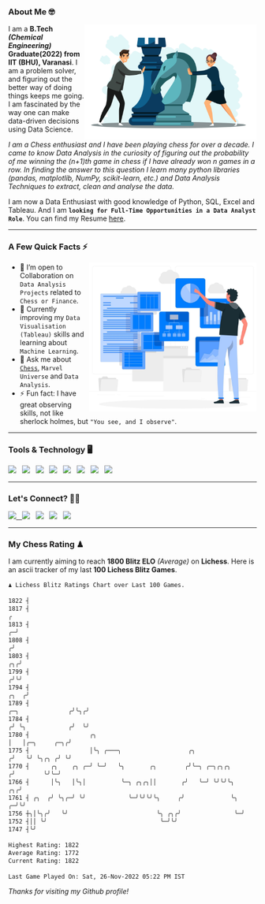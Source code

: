 ### About Me 🤓
<img align="right" alt="Coding" width="350" src="https://github.com/Laxman-Lakhan/Laxman-Lakhan/blob/master/Assets/Chess_Vector.jpg">   

I am a **B.Tech** _**(Chemical Engineering)**_ **Graduate(2022) from IIT (BHU), Varanasi**. I am a problem solver, and figuring out the better way of doing things keeps me going. I am fascinated by the way one can make data-driven decisions using Data Science. 

_I am a Chess enthusiast and I have been playing chess for over a decade. I came to know Data Analysis in the curiosity of figuring out the probability of me winning the (n+1)th game in chess if I have already won n games in a row. In finding the answer to this question I learn many python libraries (pandas, matplotlib, NumPy, scikit-learn, etc.) and Data Analysis Techniques to extract, clean and analyse the data._

I am now a Data Enthusiast with good knowledge of Python, SQL, Excel and Tableau. And I am **`looking for Full-Time Opportunities in a Data Analyst Role`**. You can find my Resume
 [here](https://drive.google.com/file/d/1UIOoogRLj5eGQFQBkuvMmTISZVdl2Ok7/view?usp=sharing).


---

### A Few Quick Facts ⚡️
<img align="right" alt="Coding" width="340" src="https://github.com/Laxman-Lakhan/Laxman-Lakhan/blob/master/Assets/Data_Vector.jpg">   

- 🤝 I’m open to Collaboration on `Data Analysis Projects` related to `Chess or Finance`.
- 📖 Currently improving my `Data Visualisation (Tableau)` skills and learning about `Machine Learning`.
- 💬 Ask me about [`Chess`](https://lichess.org/@/YourKingIsInDanger), `Marvel Universe` and `Data Analysis`.
- ⚡️ Fun fact: I have great observing skills, not like sherlock holmes, but `"You see, and I observe"`.

---
### Tools & Technology 🖥

<img src="https://img.shields.io/badge/Python-white?logo=Python&logoColor=ColorName&style=ShieldStyle" /> &nbsp;
<img src="https://img.shields.io/badge/MySQL-white?logo=MySQL&logoColor=ColorName&style=ShieldStyle" /> &nbsp;
<img src="https://img.shields.io/badge/Tableau-white?logo=Tableau&logoColor=ColorName&style=ShieldStyle" /> &nbsp;
<img src="https://img.shields.io/badge/Excel-white?logo=Microsoft+Excel&logoColor=196F3D&style=ShieldStyle" /> &nbsp;
<img src="https://img.shields.io/badge/Jupyter-white?logo=Jupyter&logoColor=ColorName&style=ShieldStyle" /> &nbsp;
<img src="https://img.shields.io/badge/pandas-white?logo=Pandas&logoColor=000080&style=ShieldStyle" /> &nbsp;
<img src="https://img.shields.io/badge/numpy-white?logo=Numpy&logoColor=85C1E9&style=ShieldStyle" /> &nbsp;
<img src="https://img.shields.io/badge/scikit learn-white?logo=Scikit+Learn&logoColor=ColorName&style=ShieldStyle" /> &nbsp;



---

### Let's Connect? 🫳🏻

<a href="mailto:laxmansingh.lakhan@gmail.com"> <img src="https://img.icons8.com/fluent/48/000000/gmail.png" width="3.5%"/> &nbsp;
[<img src="https://img.icons8.com/color/48/000000/linkedin.png" width="3.5%"/>](https://www.linkedin.com/in/laxman-lakhan/)  &nbsp;
[<img src="https://img.icons8.com/fluent/48/000000/facebook-new.png" width="3.5%"/>](https://www.facebook.com/s.laxmanlakhan/)  &nbsp;
[<img src="https://img.icons8.com/fluent/48/000000/instagram-new.png" width="3.5%"/>](https://www.instagram.com/laxman.lakhan/)  &nbsp;
[<img src="https://img.icons8.com/color/48/000000/twitter.png" width="3.5%"/>](https://twitter.com/laxman__lakhan)  &nbsp;

 ---
  
### My Chess Rating ♟
  
I am currently aiming to reach **1800 Blitz ELO** *(Average)* on **Lichess**. Here is an ascii tracker of my last **100 Lichess Blitz Games**.

  ```
  ♟︎ 𝙻𝚒𝚌𝚑𝚎𝚜𝚜 𝙱𝚕𝚒𝚝𝚣 𝚁𝚊𝚝𝚒𝚗𝚐𝚜 𝙲𝚑𝚊𝚛𝚝 𝚘𝚟𝚎𝚛 𝙻𝚊𝚜𝚝 𝟷00 𝙶𝚊𝚖𝚎𝚜.
  
1822 ┤
1817 ┤                                                                                                  ╭
1813 ┤                                                                                                ╭─╯
1808 ┤                                                                                               ╭╯
1803 ┤                                                                                            ╭╮╭╯
1799 ┤                                                                                           ╭╯╰╯
1794 ┤                                                                                      ╭╮  ╭╯
1789 ┤                                                                    ╭─╮              ╭╯╰╮╭╯
1784 ┤                                                                   ╭╯ ╰╮            ╭╯  ╰╯
1780 ┤                 ╭╮                                                │   │╭─╮     ╭─╮╭╯
1775 ┤                 │╰╮ ╭───╮                   ╭╮                   ╭╯   ╰╯ ╰╮╭╮ ╭╯ ╰╯
1770 ┤      ╭╮    ╭╮ ╭─╯ ╰─╯   ╰╮       ╭╮        ╭╯╰─╮ ╭─╮╭╮╭╮        ╭╯        ╰╯╰─╯
1766 ┤      │╰╮   │╰╮│          ╰─╮ ╭╮╭╮││       ╭╯   ╰─╯ ╰╯╰╯╰╮    ╭╮╭╯
1761 ┤ ╭╮  ╭╯ ╰╮╭─╯ ╰╯            ╰─╯╰╯╰╯╰╮     ╭╯             ╰╮ ╭─╯╰╯
1756 ┼╮│╰╮╭╯   ╰╯                         ╰╮ ╭╮╭╯               ╰─╯
1752 ┤││ ╰╯                                ╰─╯╰╯
1747 ┤╰╯ 

Highest Rating: 1822
Average Rating: 1772
Current Rating: 1822 

Last Game Played On: Sat, 26-Nov-2022 05:22 PM IST
  ```
  
  
*Thanks for visiting my Github profile!*
